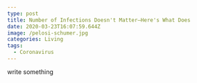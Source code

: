 ```yaml
---
type: post
title: Number of Infections Doesn't Matter—Here's What Does
date: 2020-03-23T16:07:59.644Z
image: /pelosi-schumer.jpg
categories: Living
tags:
  - Coronavirus
---
```

write something